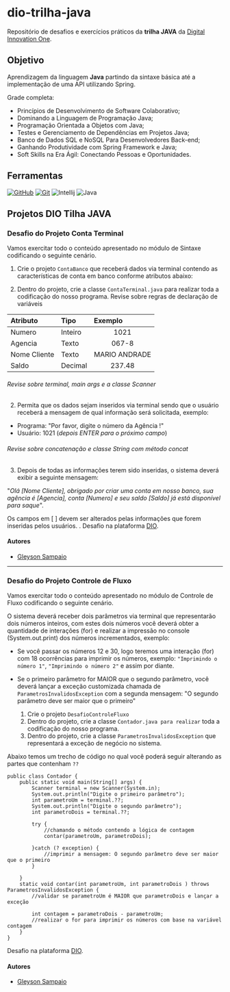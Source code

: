 # dio-trilha-java

Repositório de desafios e exercícios práticos da  **trilha JAVA** da [Digital Innovation One](https://www.dio.me/).

## Objetivo
Aprendizagem da linguagem **Java** partindo da sintaxe básica até a implementação de uma API utilizando Spring.

Grade completa:

* Princípios de Desenvolvimento de Software Colaborativo;
* Dominando a Linguagem de Programação Java;
* Programação Orientada a Objetos com Java;
* Testes e Gerenciamento de Dependências em Projetos Java;
* Banco de Dados SQL e NoSQL Para Desenvolvedores Back-end;
* Ganhando Produtividade com Spring Framework e Java;
* Soft Skills na Era Ágil: Conectando Pessoas e Oportunidades.


## Ferramentas
[![GitHub](https://img.shields.io/badge/GitHub-000?style=for-the-badge&logo=github&logoColor=30A3DC)](https://docs.github.com/)
[![Git](https://img.shields.io/badge/Git-000?style=for-the-badge&logo=git&logoColor=E94D5F)](https://git-scm.com/doc) 
![Intellij](https://img.shields.io/badge/Intellij-000000?style=for-the-badge&logo=intellij&logoColor=E94D5F)
![Java](https://img.shields.io/badge/java-%23ED8B0000.svg?style=for-the-badge&logo=openjdk&logoColor=white)



## Projetos DIO Tilha JAVA


### Desafio do Projeto Conta Terminal
Vamos exercitar todo o conteúdo apresentado no módulo de Sintaxe codificando o seguinte cenário.

1. Crie o projeto `ContaBanco` que receberá dados via terminal contendo as características de conta em banco conforme atributos abaixo:

2. Dentro do projeto, crie a classe `ContaTerminal.java` para realizar toda a codificação do nosso programa.
Revise sobre regras de declaração de variáveis

<table>
 <thead>
    <tr align="left">
      <th>Atributo</th>
      <th>Tipo</th>
      <th>Exemplo</th>
    </tr>
  </thead>
   <tbody align="left">
    <tr>
      <td>Numero</td>
      <td>Inteiro</td>
      <td align="center">1021</td>
    </tr>
    <tr>
      <td>Agencia</td>
      <td>Texto</td>
      <td align="center">067-8</td>
    </tr>
    <tr>
      <td>Nome Cliente</td>
      <td>Texto</td>
      <td align="center">MARIO ANDRADE</td>
    </tr>
    <tr>
      <td>Saldo</td>
      <td>Decimal</td>
      <td align="center">237.48</td>
    </tr>
  </tbody>
  <tfoot></tfoot>
</table>
		
 ###### Revise sobre terminal, main args e a classe Scanner

2. Permita que os dados sejam inseridos via terminal sendo que o usuário receberá a mensagem de qual informação será solicitada, exemplo:
* Programa: "Por favor, digite o número da Agência !"
* Usuário: 1021 (_depois ENTER para o próximo campo_)
  
###### Revise sobre concatenação e classe String com método concat

3. Depois de todas as informações terem sido inseridas, o sistema deverá exibir a seguinte mensagem:
  
"_Olá [Nome Cliente], obrigado por criar uma conta em nosso banco, sua agência é [Agencia], conta [Numero] e seu saldo [Saldo] já está disponível para saque_".

Os campos em [ ] devem ser alterados pelas informações que forem inseridas pelos usuários.
.
Desafio na plataforma [DIO](https://www.dio.me/).

#### Autores
* [Gleyson Sampaio](https://github.com/glysns)


  
---
### Desafio do Projeto Controle de Fluxo

Vamos exercitar todo o conteúdo apresentado no módulo de Controle de Fluxo codificando o seguinte cenário.

O sistema deverá receber dois parâmetros via terminal que representarão dois números inteiros, com estes dois números você deverá obter a quantidade de interações (for) e realizar a impressão no console (System.out.print) dos números incrementados, exemplo:

  * Se você passar os números 12 e 30, logo teremos uma interação (for) com 18 ocorrências para imprimir os números, exemplo:
    `"Imprimindo o número 1"`, `"Imprimindo o número 2"` e assim por diante.
  * Se o primeiro parâmetro for MAIOR que o segundo parâmetro, você deverá lançar a exceção customizada chamada de `ParametrosInvalidosException` com a segunda mensagem:
    "O segundo parâmetro deve ser maior que o primeiro"

    1. Crie o projeto `DesafioControleFluxo`
    2. Dentro do projeto, crie a classe `Contador.java para realizar` toda a codificação do nosso programa.
    3. Dentro do projeto, crie a classe `ParametrosInvalidosException` que representará a exceção de negócio no sistema.

Abaixo temos um trecho de código no qual você poderá seguir alterando as partes que contenham `??`

	public class Contador {
		public static void main(String[] args) {
			Scanner terminal = new Scanner(System.in);
			System.out.println("Digite o primeiro parâmetro");
			int parametroUm = terminal.??;
			System.out.println("Digite o segundo parâmetro");
			int parametroDois = terminal.??;
			
			try {
				//chamando o método contendo a lógica de contagem
				contar(parametroUm, parametroDois);
			
			}catch (? exception) {
				//imprimir a mensagem: O segundo parâmetro deve ser maior que o primeiro
			}
			
		}
		static void contar(int parametroUm, int parametroDois ) throws ParametrosInvalidosException {
			//validar se parametroUm é MAIOR que parametroDois e lançar a exceção
			
			int contagem = parametroDois - parametroUm;
			//realizar o for para imprimir os números com base na variável contagem
		}
	}


Desafio na plataforma [DIO](https://www.dio.me/).

#### Autores
* [Gleyson Sampaio](https://github.com/glysns)
  

